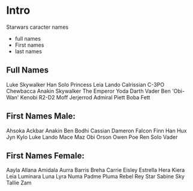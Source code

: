 # Intro

Starwars caracter names
- full names
- First names
- last names


## Full Names

Luke Skywalker
Han Solo
Princess Leia
Lando Calrissian
C-3PO
Chewbacca
Anakin Skywalker
The Emperor
Yoda 
Darth Vader
Ben 'Obi-Wan' Kenobi
R2-D2
Moff Jerjerrod
Admiral Piett
Boba Fett

## First Names Male:
Ahsoka
Ackbar
Anakin
Ben
Bodhi
Cassian
Dameron
Falcon
Finn
Han
Hux
Jyn
Kylo
Luke
Lando
Mace
Maz
Obi
Orson
Owen
Poe
Ren
Solo
Vader

## First Names Female:
Aayla
Allana
Amidala
Aurra
Barris
Breha
Carrie
Eisley
Estrella
Hera
Kiera
Leia
Luminara
Luna
Lyra
Numa
Padme
Pluma
Rebel
Rey
Star
Sabine
Sky
Tallie
Zam
